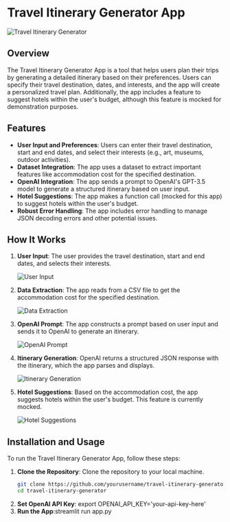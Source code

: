 # Travel Itinerary Generator App

![Travel Itinerary Generator](https://your-image-link.com/screenshot1.png)

## Overview

The Travel Itinerary Generator App is a tool that helps users plan their trips by generating a detailed itinerary based on their preferences. Users can specify their travel destination, dates, and interests, and the app will create a personalized travel plan. Additionally, the app includes a feature to suggest hotels within the user's budget, although this feature is mocked for demonstration purposes.

## Features

- **User Input and Preferences**: Users can enter their travel destination, start and end dates, and select their interests (e.g., art, museums, outdoor activities).
- **Dataset Integration**: The app uses a dataset to extract important features like accommodation cost for the specified destination.
- **OpenAI Integration**: The app sends a prompt to OpenAI's GPT-3.5 model to generate a structured itinerary based on user input.
- **Hotel Suggestions**: The app makes a function call (mocked for this app) to suggest hotels within the user's budget.
- **Robust Error Handling**: The app includes error handling to manage JSON decoding errors and other potential issues.

## How It Works

1. **User Input**: The user provides the travel destination, start and end dates, and selects their interests.
   
   ![User Input](https://your-image-link.com/screenshot2.png)

2. **Data Extraction**: The app reads from a CSV file to get the accommodation cost for the specified destination.
   
   ![Data Extraction](https://your-image-link.com/screenshot3.png)

3. **OpenAI Prompt**: The app constructs a prompt based on user input and sends it to OpenAI to generate an itinerary.
   
   ![OpenAI Prompt](https://your-image-link.com/screenshot4.png)

4. **Itinerary Generation**: OpenAI returns a structured JSON response with the itinerary, which the app parses and displays.
   
   ![Itinerary Generation](https://your-image-link.com/screenshot5.png)

5. **Hotel Suggestions**: Based on the accommodation cost, the app suggests hotels within the user's budget. This feature is currently mocked.
   
   ![Hotel Suggestions](https://your-image-link.com/screenshot6.png)

## Installation and Usage

To run the Travel Itinerary Generator App, follow these steps:

1. **Clone the Repository**: Clone the repository to your local machine.
   ```bash
   git clone https://github.com/yourusername/travel-itinerary-generator.git
   cd travel-itinerary-generator
2. **Set OpenAI API Key**: export OPENAI_API_KEY='your-api-key-here'
3. **Run the App**:streamlit run app.py
